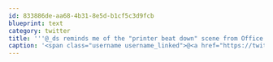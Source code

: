 ```yaml
---
id: 833886de-aa68-4b31-8e5d-b1cf5c3d9fcb
blueprint: text
category: twitter
title: '''@_ds reminds me of the "printer beat down" scene from Office Space'
caption: '<span class="username username_linked">@<a href="https://twitter.com/_ds" title="Dustin Senos">_ds</a></span> reminds me of the "printer beat down" scene from Office Space'
---
```

